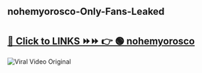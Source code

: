 
 ## nohemyorosco-Only-Fans-Leaked

# <h2><a href="https://clipsfans.com/nohemyorosco&ref=git">🔗 Click to LINKS ⏩⏩ 👉 🟢 nohemyorosco </a></h2>

<a href="https://clipsfans.com/nohemyorosco&ref=git" rel="nofollow" data-target="animated-image.originalLink"><img src="https://i.ibb.co.com/xMMVF88/686577567.gif" alt="Viral Video Original" style="max-width: 100%; display: inline-block;" data-target="animated-image.originalImage"></a>
